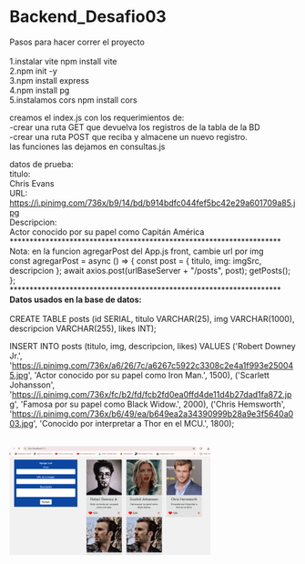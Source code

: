 # Backend_Desafio03
Pasos para hacer correr el proyecto<br><br>
   1.instalar vite npm install vite<br>
   2.npm init -y<br>
   3.npm install express<br>
   4.npm install pg<br>
   5.instalamos cors npm install cors<br>

creamos el index.js  con los requerimientos de:<br>
-crear una ruta GET que devuelva los registros de la tabla de la BD<br>
-crear una ruta POST que reciba y almacene un nuevo registro.<br>
las funciones las dejamos en consultas.js

datos de prueba:<br>
titulo:<br>
Chris Evans<br>
URL:<br>
https://i.pinimg.com/736x/b9/14/bd/b914bdfc044fef5bc42e29a601709a85.jpg<br>
Descripcion:<br>
Actor conocido por su papel como Capitán América<br>
******************************************************************** <br>
Nota: en la funcion agregarPost del App.js front, cambie url por img<br>
  const agregarPost = async () => {
    const post = { titulo, img: imgSrc, descripcion };
    await axios.post(urlBaseServer + "/posts", post);
    getPosts();
  };<br>******************************************************************** <br>
  __Datos usados en la base de datos:__<br><br>
CREATE TABLE posts (id SERIAL, titulo VARCHAR(25), img VARCHAR(1000),
 descripcion VARCHAR(255), likes INT);<br>

 INSERT INTO posts (titulo, img, descripcion, likes) VALUES
('Robert Downey Jr.', 'https://i.pinimg.com/736x/a6/26/7c/a6267c5922c3308c2e4a1f993e250045.jpg', 'Actor conocido por su papel como Iron Man.', 1500),
('Scarlett Johansson', 'https://i.pinimg.com/736x/fc/b2/fd/fcb2fd0ea0ffd4de11d4b27dad1fa872.jpg', 'Famosa por su papel como Black Widow.', 2000),
('Chris Hemsworth', 'https://i.pinimg.com/736x/b6/49/ea/b649ea2a34390999b28a9e3f5640a003.jpg', 'Conocido por interpretar a Thor en el MCU.', 1800);
<br><br>


<img src="https://github.com/lalotronic/Backend_Desafio03/blob/main/likeme.png" alt="Front likeme" width="70%">

  
